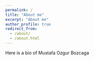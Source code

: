 ```yaml
---
permalink: /
title: "About me"
excerpt: "About me"
author_profile: true
redirect_from: 
  - /about/
  - /about.html
---
```


Here is a bio of Mustafa Ozgur Bozcaga
